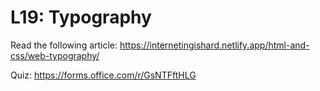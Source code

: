 # L19: Typography

Read the following article:
https://internetingishard.netlify.app/html-and-css/web-typography/

Quiz: https://forms.office.com/r/GsNTFftHLG
